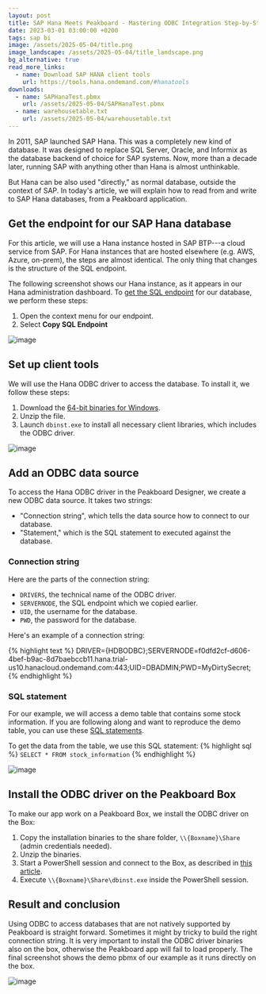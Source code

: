 ```yaml
---
layout: post
title: SAP Hana Meets Peakboard - Mastering ODBC Integration Step-by-Step
date: 2023-03-01 03:00:00 +0200
tags: sap bi
image: /assets/2025-05-04/title.png
image_landscape: /assets/2025-05-04/title_landscape.png
bg_alternative: true
read_more_links:
  - name: Download SAP HANA client tools
    url: https://tools.hana.ondemand.com/#hanatools
downloads:
  - name: SAPHanaTest.pbmx
    url: /assets/2025-05-04/SAPHanaTest.pbmx
  - name: warehousetable.txt
    url: /assets/2025-05-04/warehousetable.txt
---
```

In 2011, SAP launched SAP Hana. This was a completely new kind of database. It was designed to replace SQL Server, Oracle, and Informix as the database backend of choice for SAP systems. Now, more than a decade later, running SAP with anything other than Hana is almost unthinkable.

But Hana can be also used "directly," as normal database, outside the context of SAP. In today's article, we will explain how to read from and write to SAP Hana databases, from a Peakboard application.

## Get the endpoint for our SAP Hana database

For this article, we will use a Hana instance hosted in SAP BTP---a cloud service from SAP. For Hana instances that are hosted elsewhere (e.g. AWS, Azure, on-prem), the steps are almost identical. The only thing that changes is the structure of the SQL endpoint.

The following screenshot shows our Hana instance, as it appears in our Hana administration dashboard. To [get the SQL endpoint](https://help.sap.com/docs/hana-cloud-data-lake/interactive-sql-dbisql-context-sensitive-help-for-data-lake-relational-engine/get-sap-hana-database-connection-properties) for our database, we perform these steps:
1. Open the context menu for our endpoint.
2. Select **Copy SQL Endpoint**

![image](/assets/2025-05-04/010.png)

## Set up client tools

We will use the Hana ODBC driver to access the database. To install it, we follow these steps:

1. Download the [64-bit binaries for Windows](https://tools.hana.ondemand.com/#hanatools). 
2. Unzip the file.
3. Launch `dbinst.exe` to install all necessary client libraries, which includes the ODBC driver.

![image](/assets/2025-05-04/010.png)

## Add an ODBC data source

To access the Hana ODBC driver in the Peakboard Designer, we create a new ODBC data source. It takes two strings:
* "Connection string", which tells the data source how to connect to our database.
* "Statement," which is the SQL statement to executed against the database.

### Connection string
Here are the parts of the connection string:

- `DRIVERS`, the technical name of the ODBC driver.
- `SERVERNODE`, the SQL endpoint which we copied earlier.
- `UID`, the username for the database.
- `PWD`, the password for the database.

Here's an example of a connection string:

{% highlight text %}
DRIVER={HDBODBC};SERVERNODE=f0dfd2cf-d606-4bef-b9ac-8d7baebccb11.hana.trial-us10.hanacloud.ondemand.com:443;UID=DBADMIN;PWD=MyDirtySecret;
{% endhighlight %}

### SQL statement

For our example, we will access a demo table that contains some stock information. If you are following along and want to reproduce the demo table, you can use these [SQL statements](/assets/2025-05-04/warehousetable.txt).

To get the data from the table, we use this SQL statement:
{% highlight sql %}
`SELECT * FROM stock_information`
{% endhighlight %}

![image](/assets/2025-05-04/030.png)

## Install the ODBC driver on the Peakboard Box

To make our app work on a Peakboard Box, we install the ODBC driver on the Box:

1. Copy the installation binaries to the share folder, `\\{Boxname}\Share` (admin credentials needed).
2. Unzip the binaries.
3. Start a PowerShell session and connect to the Box, as described in [this article](/PowerShell-and-Remote-Desktop-How-to-really-dismantle-a-Peakboard-box.html).
4. Execute `\\{Boxname}\Share\dbinst.exe` inside the PowerShell session.

## Result and conclusion

Using ODBC to access databases that are not natively supported by Peakboard is straight forward. Sometimes it might by tricky to build the right connection string. It is very important to install the ODBC driver binaries also on the box, otherwise the Peakboard app will fail to load properly.
The final screenshot shows the demo pbmx of our example as it runs directly on the box.

![image](/assets/2025-05-04/040.png)